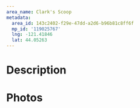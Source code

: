 ```yaml
---
area_name: Clark's Scoop
metadata:
  area_id: 143c2402-f29e-47dd-a2d6-b96b81c8ff6f
  mp_id: '119025767'
  lng: -121.41846
  lat: 44.05263
---
```

# Description

# Photos

